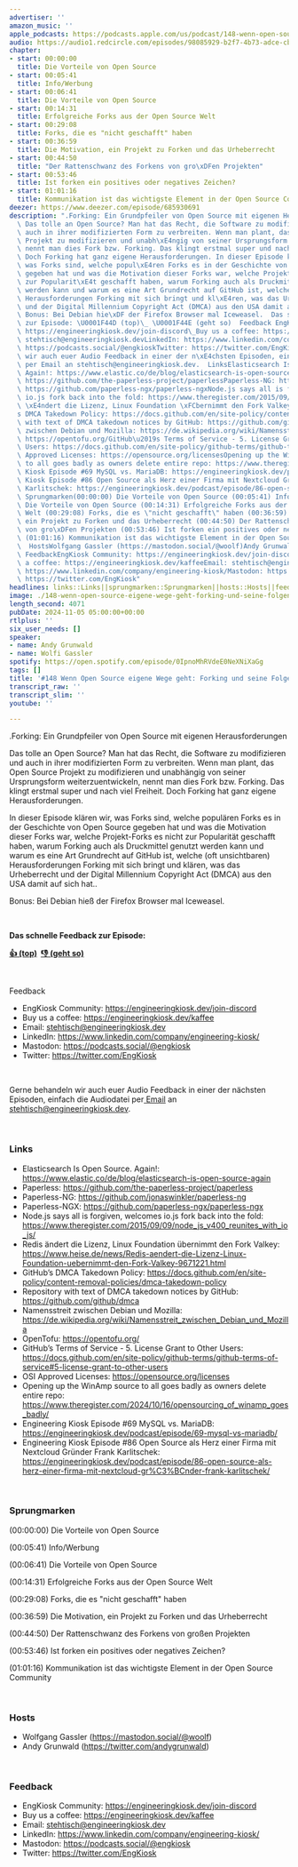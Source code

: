 ```yaml
---
advertiser: ''
amazon_music: ''
apple_podcasts: https://podcasts.apple.com/us/podcast/148-wenn-open-source-eigene-wege-geht-forking-und-seine/id1603082924?i=1000675718119&uo=4
audio: https://audio1.redcircle.com/episodes/98085929-b2f7-4b73-adce-cb53f39a7014/stream.mp3
chapter:
- start: 00:00:00
  title: Die Vorteile von Open Source
- start: 00:05:41
  title: Info/Werbung
- start: 00:06:41
  title: Die Vorteile von Open Source
- start: 00:14:31
  title: Erfolgreiche Forks aus der Open Source Welt
- start: 00:29:08
  title: Forks, die es "nicht geschafft" haben
- start: 00:36:59
  title: Die Motivation, ein Projekt zu Forken und das Urheberrecht
- start: 00:44:50
  title: "Der Rattenschwanz des Forkens von gro\xDFen Projekten"
- start: 00:53:46
  title: Ist forken ein positives oder negatives Zeichen?
- start: 01:01:16
  title: Kommunikation ist das wichtigste Element in der Open Source Community
deezer: https://www.deezer.com/episode/685930691
description: ".Forking: Ein Grundpfeiler von Open Source mit eigenen Herausforderungen\
  \ Das tolle an Open Source? Man hat das Recht, die Software zu modifizieren und\
  \ auch in ihrer modifizierten Form zu verbreiten. Wenn man plant, das Open Source\
  \ Projekt zu modifizieren und unabh\xE4ngig von seiner Ursprungsform weiterzuentwickeln,\
  \ nennt man dies Fork bzw. Forking. Das klingt erstmal super und nach viel Freiheit.\
  \ Doch Forking hat ganz eigene Herausforderungen. In dieser Episode kl\xE4ren wir,\
  \ was Forks sind, welche popul\xE4ren Forks es in der Geschichte von Open Source\
  \ gegeben hat und was die Motivation dieser Forks war, welche Projekt-Forks es nicht\
  \ zur Popularit\xE4t geschafft haben, warum Forking auch als Druckmittel genutzt\
  \ werden kann und warum es eine Art Grundrecht auf GitHub ist, welche (oft unsichtbaren)\
  \ Herausforderungen Forking mit sich bringt und kl\xE4ren, was das Urheberrecht\
  \ und der Digital Millennium Copyright Act (DMCA) aus den USA damit auf sich hat..\
  \ Bonus: Bei Debian hie\xDF der Firefox Browser mal Iceweasel.  Das schnelle Feedback\
  \ zur Episode: \U0001F44D (top)\_ \U0001F44E (geht so)  Feedback EngKiosk Community:\
  \ https://engineeringkiosk.dev/join-discord\_Buy us a coffee: https://engineeringkiosk.dev/kaffeeEmail:\
  \ stehtisch@engineeringkiosk.devLinkedIn: https://www.linkedin.com/company/engineering-kiosk/Mastodon:\
  \ https://podcasts.social/@engkioskTwitter: https://twitter.com/EngKiosk Gerne behandeln\
  \ wir auch euer Audio Feedback in einer der n\xE4chsten Episoden, einfach die Audiodatei\
  \ per Email an stehtisch@engineeringkiosk.dev.  LinksElasticsearch Is Open Source.\
  \ Again!: https://www.elastic.co/de/blog/elasticsearch-is-open-source-againPaperless:\
  \ https://github.com/the-paperless-project/paperlessPaperless-NG: https://github.com/jonaswinkler/paperless-ngPaperless-NGX:\
  \ https://github.com/paperless-ngx/paperless-ngxNode.js says all is forgiven, welcomes\
  \ io.js fork back into the fold: https://www.theregister.com/2015/09/09/node_js_v400_reunites_with_io_js/Redis\
  \ \xE4ndert die Lizenz, Linux Foundation \xFCbernimmt den Fork Valkey: https://www.heise.de/news/Redis-aendert-die-Lizenz-Linux-Foundation-uebernimmt-den-Fork-Valkey-9671221.htmlGitHub\u2019\
  s DMCA Takedown Policy: https://docs.github.com/en/site-policy/content-removal-policies/dmca-takedown-policyRepository\
  \ with text of DMCA takedown notices by GitHub: https://github.com/github/dmcaNamensstreit\
  \ zwischen Debian und Mozilla: https://de.wikipedia.org/wiki/Namensstreit_zwischen_Debian_und_MozillaOpenTofu:\
  \ https://opentofu.org/GitHub\u2019s Terms of Service - 5. License Grant to Other\
  \ Users: https://docs.github.com/en/site-policy/github-terms/github-terms-of-service#5-license-grant-to-other-usersOSI\
  \ Approved Licenses: https://opensource.org/licensesOpening up the WinAmp source\
  \ to all goes badly as owners delete entire repo: https://www.theregister.com/2024/10/16/opensourcing_of_winamp_goes_badly/Engineering\
  \ Kiosk Episode #69 MySQL vs. MariaDB: https://engineeringkiosk.dev/podcast/episode/69-mysql-vs-mariadb/Engineering\
  \ Kiosk Episode #86 Open Source als Herz einer Firma mit Nextcloud Gr\xFCnder Frank\
  \ Karlitschek: https://engineeringkiosk.dev/podcast/episode/86-open-source-als-herz-einer-firma-mit-nextcloud-gr%C3%BCnder-frank-karlitschek/\
  \ Sprungmarken(00:00:00) Die Vorteile von Open Source (00:05:41) Info/Werbung (00:06:41)\
  \ Die Vorteile von Open Source (00:14:31) Erfolgreiche Forks aus der Open Source\
  \ Welt (00:29:08) Forks, die es \"nicht geschafft\" haben (00:36:59) Die Motivation,\
  \ ein Projekt zu Forken und das Urheberrecht (00:44:50) Der Rattenschwanz des Forkens\
  \ von gro\xDFen Projekten (00:53:46) Ist forken ein positives oder negatives Zeichen?\
  \ (01:01:16) Kommunikation ist das wichtigste Element in der Open Source Community\
  \  HostsWolfgang Gassler (https://mastodon.social/@woolf)Andy Grunwald (https://twitter.com/andygrunwald)\
  \ FeedbackEngKiosk Community: https://engineeringkiosk.dev/join-discord\_Buy us\
  \ a coffee: https://engineeringkiosk.dev/kaffeeEmail: stehtisch@engineeringkiosk.devLinkedIn:\
  \ https://www.linkedin.com/company/engineering-kiosk/Mastodon: https://podcasts.social/@engkioskTwitter:\
  \ https://twitter.com/EngKiosk"
headlines: links::Links||sprungmarken::Sprungmarken||hosts::Hosts||feedback::Feedback
image: ./148-wenn-open-source-eigene-wege-geht-forking-und-seine-folgen.jpg
length_second: 4071
pubDate: 2024-11-05 05:00:00+00:00
rtlplus: ''
six_user_needs: []
speaker:
- name: Andy Grunwald
- name: Wolfi Gassler
spotify: https://open.spotify.com/episode/0IpnoMhRVdeE0NeXNiXaGg
tags: []
title: '#148 Wenn Open Source eigene Wege geht: Forking und seine Folgen'
transcript_raw: ''
transcript_slim: ''
youtube: ''

---
```

<p>.<span>Forking: Ein Grundpfeiler von Open Source mit eigenen Herausforderungen</span></p><p><span>Das tolle an Open Source? Man hat das Recht, die Software zu modifizieren und auch in ihrer modifizierten Form zu verbreiten. Wenn man plant, das Open Source Projekt zu modifizieren und unabhängig von seiner Ursprungsform weiterzuentwickeln, nennt man dies Fork bzw. Forking. Das klingt erstmal super und nach viel Freiheit. Doch Forking hat ganz eigene Herausforderungen.</span></p><p><span>In dieser Episode klären wir, was Forks sind, welche populären Forks es in der Geschichte von Open Source gegeben hat und was die Motivation dieser Forks war, welche Projekt-Forks es nicht zur Popularität geschafft haben, warum Forking auch als Druckmittel genutzt werden kann und warum es eine Art Grundrecht auf GitHub ist, welche (oft unsichtbaren) Herausforderungen Forking mit sich bringt und klären, was das Urheberrecht und der Digital Millennium Copyright Act (DMCA) aus den USA damit auf sich hat..</span></p><p><span>Bonus: Bei Debian hieß der Firefox Browser mal Iceweasel.</span></p><p><br></p><p><strong>Das schnelle Feedback zur Episode:</strong></p><p><a href="https://api.openpodcast.dev/feedback/148/upvote" rel="nofollow"><strong>👍 (top)</strong></a><strong>  </strong><a href="https://api.openpodcast.dev/feedback/148/downvote" rel="nofollow"><strong>👎 (geht so)</strong></a></p><p><br></p><p><span>Feedback</span></p><ul><li><span>EngKiosk Community: </span><a href="https://engineeringkiosk.dev/join-discord">https://engineeringkiosk.dev/join-discord</a><span> </span></li><li><span>Buy us a coffee: </span><a href="https://engineeringkiosk.dev/kaffee">https://engineeringkiosk.dev/kaffee</a></li><li><span>Email: </span><a href="mailto:stehtisch@engineeringkiosk.dev" rel="nofollow">stehtisch@engineeringkiosk.dev</a></li><li><span>LinkedIn: </span><a href="https://www.linkedin.com/company/engineering-kiosk/" rel="nofollow">https://www.linkedin.com/company/engineering-kiosk/</a></li><li><span>Mastodon: </span><a href="https://podcasts.social/@engkiosk" rel="nofollow">https://podcasts.social/@engkiosk</a></li><li><span>Twitter: </span><a href="https://twitter.com/EngKiosk" rel="nofollow">https://twitter.com/EngKiosk</a></li></ul><p><br></p><p><span>Gerne behandeln wir auch euer Audio Feedback in einer der nächsten Episoden, einfach die Audiodatei per</span><a href="https://engineeringkiosk.dev/kontakt/"> </a><a href="https://engineeringkiosk.dev/kontakt/">Email</a><span> an </span><a href="mailto:stehtisch@engineeringkiosk.dev" rel="nofollow">stehtisch@engineeringkiosk.dev</a><span>.</span></p><p><br></p><h3 id="links">Links</h3><ul><li><span>Elasticsearch Is Open Source. Again!: </span><a href="https://www.elastic.co/de/blog/elasticsearch-is-open-source-again" rel="nofollow">https://www.elastic.co/de/blog/elasticsearch-is-open-source-again</a></li><li><span>Paperless: </span><a href="https://github.com/the-paperless-project/paperless" rel="nofollow">https://github.com/the-paperless-project/paperless</a></li><li><span>Paperless-NG: </span><a href="https://github.com/jonaswinkler/paperless-ng" rel="nofollow">https://github.com/jonaswinkler/paperless-ng</a></li><li><span>Paperless-NGX: </span><a href="https://github.com/paperless-ngx/paperless-ngx" rel="nofollow">https://github.com/paperless-ngx/paperless-ngx</a></li><li><span>Node.js says all is forgiven, welcomes io.js fork back into the fold: </span><a href="https://www.theregister.com/2015/09/09/node_js_v400_reunites_with_io_js/" rel="nofollow">https://www.theregister.com/2015/09/09/node_js_v400_reunites_with_io_js/</a></li><li><span>Redis ändert die Lizenz, Linux Foundation übernimmt den Fork Valkey: </span><a href="https://www.heise.de/news/Redis-aendert-die-Lizenz-Linux-Foundation-uebernimmt-den-Fork-Valkey-9671221.html" rel="nofollow">https://www.heise.de/news/Redis-aendert-die-Lizenz-Linux-Foundation-uebernimmt-den-Fork-Valkey-9671221.html</a></li><li><span>GitHub’s DMCA Takedown Policy: </span><a href="https://docs.github.com/en/site-policy/content-removal-policies/dmca-takedown-policy" rel="nofollow">https://docs.github.com/en/site-policy/content-removal-policies/dmca-takedown-policy</a></li><li><span>Repository with text of DMCA takedown notices by GitHub: </span><a href="https://github.com/github/dmca" rel="nofollow">https://github.com/github/dmca</a></li><li><span>Namensstreit zwischen Debian und Mozilla: </span><a href="https://de.wikipedia.org/wiki/Namensstreit_zwischen_Debian_und_Mozilla" rel="nofollow">https://de.wikipedia.org/wiki/Namensstreit_zwischen_Debian_und_Mozilla</a></li><li><span>OpenTofu: </span><a href="https://opentofu.org/" rel="nofollow">https://opentofu.org/</a></li><li><span>GitHub’s Terms of Service - 5. License Grant to Other Users: </span><a href="https://docs.github.com/en/site-policy/github-terms/github-terms-of-service#5-license-grant-to-other-users" rel="nofollow">https://docs.github.com/en/site-policy/github-terms/github-terms-of-service#5-license-grant-to-other-users</a></li><li><span>OSI Approved Licenses: </span><a href="https://opensource.org/licenses" rel="nofollow">https://opensource.org/licenses</a></li><li><span>Opening up the WinAmp source to all goes badly as owners delete entire repo: </span><a href="https://www.theregister.com/2024/10/16/opensourcing_of_winamp_goes_badly/" rel="nofollow">https://www.theregister.com/2024/10/16/opensourcing_of_winamp_goes_badly/</a></li><li><span>Engineering Kiosk Episode #69 MySQL vs. MariaDB: </span><a href="https://engineeringkiosk.dev/podcast/episode/69-mysql-vs-mariadb/">https://engineeringkiosk.dev/podcast/episode/69-mysql-vs-mariadb/</a></li><li><span>Engineering Kiosk Episode #86 Open Source als Herz einer Firma mit Nextcloud Gründer Frank Karlitschek: </span><a href="https://engineeringkiosk.dev/podcast/episode/86-open-source-als-herz-einer-firma-mit-nextcloud-gr%C3%BCnder-frank-karlitschek/">https://engineeringkiosk.dev/podcast/episode/86-open-source-als-herz-einer-firma-mit-nextcloud-gr%C3%BCnder-frank-karlitschek/</a></li></ul><p><br></p><h3 id="sprungmarken">Sprungmarken</h3><p><span>(00:00:00) Die Vorteile von Open Source</span></p><p><span>(00:05:41) Info/Werbung</span></p><p><span>(00:06:41) Die Vorteile von Open Source</span></p><p><span>(00:14:31) Erfolgreiche Forks aus der Open Source Welt</span></p><p><span>(00:29:08) Forks, die es &#34;nicht geschafft&#34; haben</span></p><p><span>(00:36:59) Die Motivation, ein Projekt zu Forken und das Urheberrecht</span></p><p><span>(00:44:50) Der Rattenschwanz des Forkens von großen Projekten</span></p><p><span>(00:53:46) Ist forken ein positives oder negatives Zeichen?</span></p><p><span>(01:01:16) Kommunikation ist das wichtigste Element in der Open Source Community</span></p><p><br></p><h3 id="hosts">Hosts</h3><ul><li><span>Wolfgang Gassler (</span><a href="https://mastodon.social/@woolf" rel="nofollow">https://mastodon.social/@woolf</a><span>)</span></li><li><span>Andy Grunwald (</span><a href="https://twitter.com/andygrunwald" rel="nofollow">https://twitter.com/andygrunwald</a><span>)</span></li></ul><p><br></p><h3 id="feedback">Feedback</h3><ul><li><span>EngKiosk Community: </span><a href="https://engineeringkiosk.dev/join-discord">https://engineeringkiosk.dev/join-discord</a><span> </span></li><li><span>Buy us a coffee: </span><a href="https://engineeringkiosk.dev/kaffee">https://engineeringkiosk.dev/kaffee</a></li><li><span>Email: </span><a href="mailto:stehtisch@engineeringkiosk.dev" rel="nofollow">stehtisch@engineeringkiosk.dev</a></li><li><span>LinkedIn: </span><a href="https://www.linkedin.com/company/engineering-kiosk/" rel="nofollow">https://www.linkedin.com/company/engineering-kiosk/</a></li><li><span>Mastodon: </span><a href="https://podcasts.social/@engkiosk" rel="nofollow">https://podcasts.social/@engkiosk</a></li><li><span>Twitter: </span><a href="https://twitter.com/EngKiosk" rel="nofollow">https://twitter.com/EngKiosk</a></li></ul>